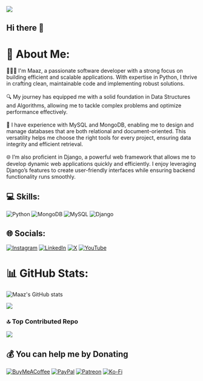 [![](https://visitcount.itsvg.in/api?id=0maaz-01&icon=1&color=0)](https://visitcount.itsvg.in)
## Hi there 👋

   # 💫 About Me:
👨🏻‍💻 I'm Maaz, a passionate software developer with a strong focus on building efficient and scalable applications. With expertise in Python, I thrive in crafting clean, maintainable code and implementing robust solutions.<br><br>🔍 My journey has equipped me with a solid foundation in Data Structures and Algorithms, allowing me to tackle complex problems and optimize performance effectively.<br><br>💾 I have experience with MySQL and MongoDB, enabling me to design and manage databases that are both relational and document-oriented. This versatility helps me choose the right tools for every project,  ensuring data integrity and efficient retrieval.<br><br>🌐 I’m also proficient in Django, a powerful web framework that allows me to develop dynamic web applications quickly and efficiently. I enjoy leveraging Django’s features to create user-friendly interfaces while ensuring backend functionality runs smoothly.

## 💻 Skills:
![Python](https://img.shields.io/badge/python-3670A0?style=for-the-badge&logo=python&logoColor=ffdd54) ![MongoDB](https://img.shields.io/badge/MongoDB-%234ea94b.svg?style=for-the-badge&logo=mongodb&logoColor=white) ![MySQL](https://img.shields.io/badge/mysql-4479A1.svg?style=for-the-badge&logo=mysql&logoColor=white) 
![Django](https://img.shields.io/badge/django-%23092E20.svg?style=for-the-badge&logo=django&logoColor=white)


## 🌐 Socials:
[![Instagram](https://img.shields.io/badge/Instagram-%23E4405F.svg?logo=Instagram&logoColor=white)](https://instagram.com/_.the_ultimate_coder._1) [![LinkedIn](https://img.shields.io/badge/LinkedIn-%230077B5.svg?logo=linkedin&logoColor=white)](https://linkedin.com/in/mohammed-maaz-rayeen-b914a4303) [![X](https://img.shields.io/badge/X-black.svg?logo=X&logoColor=white)](https://x.com/@1_maaz_1) [![YouTube](https://img.shields.io/badge/YouTube-%23FF0000.svg?logo=YouTube&logoColor=white)](https://youtube.com/@UCnbXPUHjY-deGL61a5uIKGA) 


# 📊 GitHub Stats:
![Maaz's GitHub stats](https://github-readme-stats.vercel.app/api?username=0maaz-01&show_icons=true&theme=radical)

![](https://github-readme-streak-stats.herokuapp.com/?user=0maaz-01&theme=dark&hide_border=false)<br/>

### 🔝 Top Contributed Repo
![](https://github-contributor-stats.vercel.app/api?username=0maaz-01&limit=5&theme=dark&combine_all_yearly_contributions=true)


  ## 💰 You can help me by Donating
  [![BuyMeACoffee](https://img.shields.io/badge/Buy%20Me%20a%20Coffee-ffdd00?style=for-the-badge&logo=buy-me-a-coffee&logoColor=black)](https://buymeacoffee.com/_.maaz._1) [![PayPal](https://img.shields.io/badge/PayPal-00457C?style=for-the-badge&logo=paypal&logoColor=white)](https://paypal.me/@01maaz01) [![Patreon](https://img.shields.io/badge/Patreon-F96854?style=for-the-badge&logo=patreon&logoColor=white)](https://patreon.com/_maaz_1) [![Ko-Fi](https://img.shields.io/badge/Ko--fi-F16061?style=for-the-badge&logo=ko-fi&logoColor=white)](https://ko-fi.com/01_maaz_01) 

  
<!-- Proudly created with GPRM ( https://gprm.itsvg.in ) -->



<!--
**0maaz-01/0maaz-01** is a ✨ special_ ✨ repository because its `README.md` (this file) appears on your GitHub profile.

Here are some ideas to get you started:

- 🔭 I’m currently working on ...
- 🌱 I
- 👯 I’m looking to collaborate on ...
- 🤔 I’m looking for help with ...
- 💬 Ask me about ...
- 📫 How to reach me: ...
- 😄 Pronouns: ...
- ⚡ Fun fact: ...
-->
